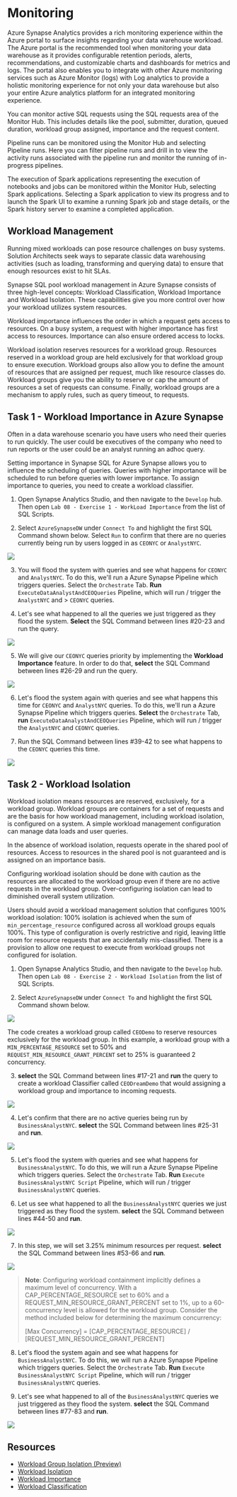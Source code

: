 # Monitoring

Azure Synapse Analytics provides a rich monitoring experience within the Azure portal to surface insights regarding your data warehouse workload. The Azure portal is the recommended tool when monitoring your data warehouse as it provides configurable retention periods, alerts, recommendations, and customizable charts and dashboards for metrics and logs. The portal also enables you to integrate with other Azure monitoring services such as Azure Monitor (logs) with Log analytics to provide a holistic monitoring experience for not only your data warehouse but also your entire Azure analytics platform for an integrated monitoring experience. 

You can monitor active SQL requests using the SQL requests area of the Monitor Hub. This includes details like the pool, submitter, duration, queued duration, workload group assigned, importance and the request content.

Pipeline runs can be monitored using the Monitor Hub and selecting Pipeline runs. Here you can filter pipeline runs and drill in to view the activity runs associated with the pipeline run and monitor the running of in-progress pipelines.

The execution of Spark applications representing the execution of notebooks and jobs can be monitored within the Monitor Hub, selecting Spark applications. Selecting a Spark application to view its progress and to launch the Spark UI to examine a running Spark job and stage details, or the Spark history server to examine a completed application.

## Workload Management

Running mixed workloads can pose resource challenges on busy systems. Solution Architects seek ways to separate classic data warehousing activities (such as loading, transforming and querying data) to ensure that enough resources exist to hit SLAs.

Synapse SQL pool workload management in Azure Synapse consists of three high-level concepts: Workload Classification, Workload Importance and Workload Isolation. These capabilities give you more control over how your workload utilizes system resources.

Workload importance influences the order in which a request gets access to resources. On a busy system, a request with higher importance has first access to resources. Importance can also ensure ordered access to locks.

Workload isolation reserves resources for a workload group. Resources reserved in a workload group are held exclusively for that workload group to ensure execution. Workload groups also allow you to define the amount of resources that are assigned per request, much like resource classes do. Workload groups give you the ability to reserve or cap the amount of resources a set of requests can consume. Finally, workload groups are a mechanism to apply rules, such as query timeout, to requests.

## Task 1 - Workload Importance in Azure Synapse

Often in a data warehouse scenario you have users who need their queries to run quickly. The user could be executives of the company who need to run reports or the user could be an analyst running an adhoc query. 

Setting importance in Synapse SQL for Azure Synapse allows you to influence the scheduling of queries. Queries with higher importance will be scheduled to run before queries with lower importance. To assign importance to queries, you need to create a workload classifier.

1. Open Synapse Analytics Studio, and then navigate to the `Develop` hub. Then open `Lab 08 - Exercise 1 - WorkLoad Importance` from the list of SQL Scripts. 

2. Select `AzureSynapseDW` under `Connect To` and highlight the first SQL Command shown below. Select `Run` to confirm that there are no queries currently being run by users logged in as `CEONYC` or `AnalystNYC`.

![](media/ex05-confirm-no-queries.png)

3. You will flood the system with queries and see what happens for `CEONYC` and `AnalystNYC`. To do this, we'll run a Azure Synapse Pipeline which triggers queries. Select the `Orchestrate` Tab. **Run** `ExecuteDataAnalystAndCEOQueries` Pipeline, which will run / trigger the `AnalystNYC` and > `CEONYC` queries.

4. Let's see what happened to all the queries we just triggered as they flood the system. **Select** the SQL Command between lines #20-23 and run the query.

![](media/ex05-observe-flood.png)

5. We will give our `CEONYC` queries priority by implementing the **Workload Importance** feature. In order to do that, **select** the SQL Command between lines #26-29 and run the query.

![](media/ex05-workload-importance.png)

6. Let's flood the system again with queries and see what happens this time for `CEONYC` and `AnalystNYC` queries. To do this, we'll run a Azure Synapse Pipeline which triggers queries. **Select** the `Orchestrate` Tab, **run** `ExecuteDataAnalystAndCEOQueries` Pipeline, which will run / trigger the `AnalystNYC` and `CEONYC` queries. 

7. Run the SQL Command between lines #39-42 to see what happens to the `CEONYC` queries this time.

![](media/ex05-workload-importance-2.png)

## Task 2 - Workload Isolation

Workload isolation means resources are reserved, exclusively, for a workload group. Workload groups are containers for a set of requests and are the basis for how workload management, including workload isolation, is configured on a system. A simple workload management configuration can manage data loads and user queries. 

In the absence of workload isolation, requests operate in the shared pool of resources. Access to resources in the shared pool is not guaranteed and is assigned on an importance basis.

Configuring workload isolation should be done with caution as the resources are allocated to the workload group even if there are no active requests in the workload group. Over-configuring isolation can lead to diminished overall system utilization.

Users should avoid a workload management solution that configures 100% workload isolation: 100% isolation is achieved when the sum of `min_percentage_resource` configured across all workload groups equals 100%. This type of configuration is overly restrictive and rigid, leaving little room for resource requests that are accidentally mis-classified. There is a provision to allow one request to execute from workload groups not configured for isolation.

1. Open Synapse Analytics Studio, and then navigate to the `Develop` hub. Then open `Lab 08 - Exercise 2 - Workload Isolation` from the list of SQL Scripts. 

2. Select `AzureSynapseDW` under `Connect To` and highlight the first SQL Command shown below. 

![](media/ex05-workload-isolation.png)

The code creates a workload group called `CEODemo` to reserve resources exclusively for the workload group. In this example, a workload group with a `MIN_PERCENTAGE_RESOURCE` set to 50% and `REQUEST_MIN_RESOURCE_GRANT_PERCENT` set to 25% is guaranteed 2 concurrency.

3. **select** the SQL Command between lines #17-21 and **run** the query to create a workload Classifier called `CEODreamDemo` that would assigning a workload group and importance to incoming requests.

![](media/ex05-workload-classifier.png)

4. Let's confirm that there are no active queries being run by `BusinessAnalystNYC`.  **select** the SQL Command between lines #25-31 and **run**.

![](media/ex05-workload-isolation-confirm.png)

5. Let's flood the system with queries and see what happens for `BusinessAnalystNYC`. To do this, we will run a Azure Synapse Pipeline which triggers queries. Select the `Orchestrate` Tab. **Run** `Execute BusinessAnalystNYC Script` Pipeline, which will run / trigger  `BusinessAnalystNYC` queries.

6. Let us see what happened to all the `BusinessAnalystNYC` queries we just triggered as they flood the system. **select** the SQL Command between lines #44-50 and **run**.

![](media/ex05-check-system-flood.png)

7. In this step, we will set 3.25% minimum resources per request. **select** the SQL Command between lines #53-66 and **run**.

![](media/ex05-minimum-resources-per-request.png)

> **Note**: Configuring workload containment implicitly defines a maximum level of concurrency. With a CAP_PERCENTAGE_RESOURCE set to 60% and a REQUEST_MIN_RESOURCE_GRANT_PERCENT set to 1%, up to a 60-concurrency level is allowed for the workload group. Consider the method included below for determining the maximum concurrency:
> 
> [Max Concurrency] = [CAP_PERCENTAGE_RESOURCE] / [REQUEST_MIN_RESOURCE_GRANT_PERCENT]

8. Let's flood the system again and see what happens for `BusinessAnalystNYC`. To do this, we will run a Azure Synapse Pipeline which triggers queries. Select the `Orchestrate` Tab. **Run** `Execute BusinessAnalystNYC Script` Pipeline, which will run / trigger  `BusinessAnalystNYC` queries.

9. Let's see what happened to all of the `BusinessAnalystNYC` queries we just triggered as they flood the system. **select** the SQL Command between lines #77-83 and **run**.

![](media/ex05-check-system-flood-2.png)

## Resources

- [Workload Group Isolation (Preview)](https://docs.microsoft.com/en-us/azure/synapse-analytics/sql-data-warehouse/sql-data-warehouse-workload-isolation)
- [Workload Isolation](https://docs.microsoft.com/en-us/azure/synapse-analytics/sql-data-warehouse/sql-data-warehouse-workload-isolation)
- [Workload Importance](https://docs.microsoft.com/en-us/azure/synapse-analytics/sql-data-warehouse/sql-data-warehouse-workload-importance)
- [Workload Classification](https://docs.microsoft.com/en-us/azure/synapse-analytics/sql-data-warehouse/sql-data-warehouse-workload-classification)